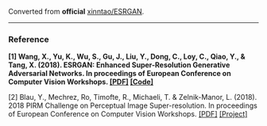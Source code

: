 Converted from **official** [xinntao/ESRGAN](https://github.com/xinntao/ESRGAN/tree/da38ea292177bdc08c59b47c7de89b7af3c61065).

---

### Reference
**[1] Wang, X., Yu, K., Wu, S., Gu, J., Liu, Y., Dong, C., Loy, C., Qiao, Y., & Tang, X. (2018). ESRGAN: Enhanced Super-Resolution Generative Adversarial Networks. In proceedings of European Conference on Computer Vision Workshops. [[PDF]](https://arxiv.org/pdf/1809.00219.pdf) [[Code]](https://github.com/xinntao/ESRGAN)**

[2] Blau, Y., Mechrez, Ro, Timofte, R., Michaeli, T. & Zelnik-Manor, L. (2018). 2018 PIRM Challenge on Perceptual Image Super-resolution. In proceedings of European Conference on Computer Vision Workshops. [[PDF]](https://arxiv.org/pdf/1809.07517.pdf) [[Project]](https://www.pirm2018.org/PIRM-SR.html)
